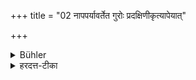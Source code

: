 +++
title = "02 नापपर्यावर्तेत गुरोः प्रदक्षिणीकृत्यापेयात्"

+++

<details><summary>Bühler</summary>

2. Nor shall he (in going away) move around his teacher with his left hand turned towards him; he shall go away after having walked around him with his right side turned towards him.
</details>

<details><summary>हरदत्त-टीका</summary>

## सूत्रम्
नापपर्यावर्तेत गुरोः प्रदक्षिणीकृत्याऽपेयात् ॥ २॥  
### टिप्पनी
उत्थाय कार्यवत्तया गन्तुमिच्छन् गुरोरप अपसव्यं न पर्यावर्तेत । किं तु प्रदक्षिणीकृत्याऽपेयात् ॥ २॥
</details>
